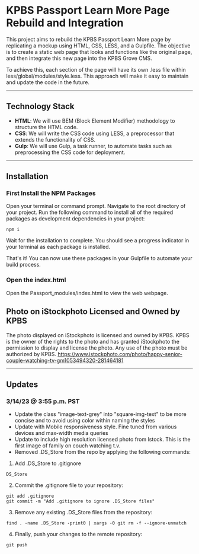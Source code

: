 
# KPBS Passport Learn More Page Rebuild and Integration
This project aims to rebuild the KPBS Passport Learn More page by replicating a mockup using HTML, CSS, LESS, and a Gulpfile. The objective is to create a static web page that looks and functions like the original page, and then integrate this new page into the KPBS Grove CMS.

To achieve this, each section of the page will have its own .less file within less/global/modules/style.less. This approach will make it easy to maintain and update the code in the future.

<!-- The project will be hosted on GitHub and will include detailed documentation on how to replicate the page, integrate it with the CMS, and make updates as needed. The final product will be a fully functional static page that meets the requirements of the KPBS Passport Learn More page.

Overall, this project will help to improve the user experience on the KPBS website by providing an updated and streamlined Learn More page for KPBS Passport. It will also serve as an example of how to build and integrate static pages into the KPBS Grove CMS using modern web development technologies. -->

<!-- View Webpage hosted on Github -->

---
## Technology Stack

- **HTML**: We will use BEM (Block Element Modifier) methodology to structure the HTML code.
- **CSS**: We will write the CSS code using LESS, a preprocessor that extends the functionality of CSS.
- **Gulp**: We will use Gulp, a task runner, to automate tasks such as preprocessing the CSS code for deployment.

<!-- ## Usage
To use this static webpage, simply run the pr. Each card will display a programming concept or term on the front, and the corresponding definition or explanation on the back. Use the app regularly to improve your memory retention and recall of important programming concepts. -->

---

## Installation

### First Install the NPM Packages

Open your terminal or command prompt.
Navigate to the root directory of your project.
Run the following command to install all of the required packages as development dependencies in your project:

```
npm i
```

Wait for the installation to complete. You should see a progress indicator in your terminal as each package is installed.

That's it! You can now use these packages in your Gulpfile to automate your build process.

### Open the index.html

Open the Passport_modules/index.html to view the web webpage.

## Photo on iStockphoto Licensed and Owned by KPBS

The photo displayed on iStockphoto is licensed and owned by KPBS. KPBS is the owner of the rights to the photo and has granted iStockphoto the permission to display and license the photo. Any use of the photo must be authorized by KPBS.
https://www.istockphoto.com/photo/happy-senior-couple-watching-tv-gm1053494320-281464181

---

## Updates

### 3/14/23 @ 3:55 p.m. PST

- Update the class "image-text-grey" into "square-img-text" to be more concise and to avoid using color within naming the styles
- Update with Mobile responsiveness style. Fine tuned from various devices and max-width media queries
- Update to include high resolution licensed photo from Istock. This is the first image of family on couch watching t.v.
-  Removed .DS_Store from the repo by applying the following commands:


1. Add .DS_Store to .gitignore
```
DS_Store
```
2. Commit the .gitignore file to your repository:
```
git add .gitignore
git commit -m "Add .gitignore to ignore .DS_Store files"
```

3. Remove any existing .DS_Store files from the repository:
```
find . -name .DS_Store -print0 | xargs -0 git rm -f --ignore-unmatch
```

4. Finally, push your changes to the remote repository:
```
git push

```
